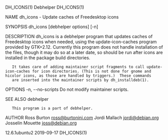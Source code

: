 DH_ICONS(1)                                                                                       Debhelper                                                                                       DH_ICONS(1)

NAME
       dh_icons - Update caches of Freedesktop icons

SYNOPSIS
       dh_icons [debhelper options] [-n]

DESCRIPTION
       dh_icons is a debhelper program that updates caches of Freedesktop icons when needed, using the update-icon-caches program provided by GTK+2.12.  Currently this program does not handle installation
       of the files, though it may do so at a later date, so should be run after icons are installed in the package build directories.

       It takes care of adding maintainer script fragments to call update-icon-caches for icon directories. (This is not done for gnome and hicolor icons, as those are handled by triggers.)  These commands
       are inserted into the maintainer scripts by dh_installdeb(1).

OPTIONS
       -n, --no-scripts
           Do not modify maintainer scripts.

SEE ALSO
       debhelper

       This program is a part of debhelper.

AUTHOR
       Ross Burton <ross@burtonini.com> Jordi Mallach <jordi@debian.org> Josselin Mouette <joss@debian.org>

12.6.1ubuntu2                                                                                     2019-09-17                                                                                      DH_ICONS(1)
